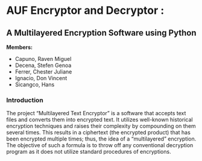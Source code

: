 # AUF Encryptor and Decryptor :
## A Multilayered Encryption Software using Python


**Members:**
- Capuno, Raven Miguel
- Decena, Stefen Genoa
- Ferrer, Chester Juliane
- Ignacio, Don Vincent
- Sicangco, Hans


### Introduction
The project “Multilayered Text Encryptor” is a software that accepts text files and
converts them into encrypted text. It utilizes well-known historical encryption techniques
and raises their complexity by compounding on them several times. This results in a
ciphertext (the encrypted product) that has been encrypted multiple times; thus, the idea
of a “multilayered” encryption. The objective of such a formula is to throw off any
conventional decryption program as it does not utilize standard procedures of
encryptions.
